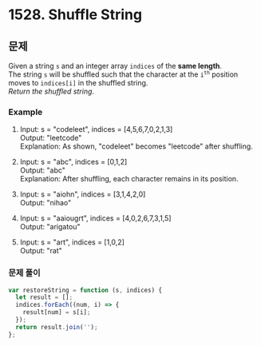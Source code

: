 # 1528. Shuffle String

## 문제

Given a string <code>s</code> and an integer array <code>indices</code> of the <strong>same length</strong>.  
The string <code>s</code> will be shuffled such that the character at the <code>i<sup>th</sup></code> position moves to <code>indices[i]</code> in the shuffled string.  
_Return the shuffled string_.

### Example

1. Input: s = "codeleet", indices = [4,5,6,7,0,2,1,3]  
   Output: "leetcode"  
   Explanation: As shown, "codeleet" becomes "leetcode" after shuffling.

2. Input: s = "abc", indices = [0,1,2]  
   Output: "abc"  
   Explanation: After shuffling, each character remains in its position.

3. Input: s = "aiohn", indices = [3,1,4,2,0]  
   Output: "nihao"

4. Input: s = "aaiougrt", indices = [4,0,2,6,7,3,1,5]  
   Output: "arigatou"

5. Input: s = "art", indices = [1,0,2]  
   Output: "rat"

### 문제 풀이

```js
var restoreString = function (s, indices) {
  let result = [];
  indices.forEach((num, i) => {
    result[num] = s[i];
  });
  return result.join('');
};
```

